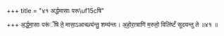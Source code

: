 +++
title = "४१ अर्द्धमासाः परू\uf15cषि"

+++
अ॒र्द्ध॒मा॒साः परू॑ँषि ते॒ मासा॒ऽआच्छ्य॑न्तु॒ शम्य॑न्तः। अ॒हो॒रा॒त्राणि॑ म॒रुतो॒ विलि॑ष्टँ सूदयन्तु ते ॥४१ ॥